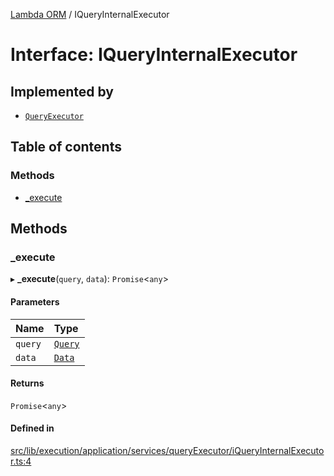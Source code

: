 [Lambda ORM](../README.md) / IQueryInternalExecutor

# Interface: IQueryInternalExecutor

## Implemented by

- [`QueryExecutor`](../classes/QueryExecutor.md)

## Table of contents

### Methods

- [\_execute](IQueryInternalExecutor.md#_execute)

## Methods

### \_execute

▸ **_execute**(`query`, `data`): `Promise`\<`any`\>

#### Parameters

| Name | Type |
| :------ | :------ |
| `query` | [`Query`](../classes/Query.md) |
| `data` | [`Data`](../classes/Data.md) |

#### Returns

`Promise`\<`any`\>

#### Defined in

[src/lib/execution/application/services/queryExecutor/iQueryInternalExecutor.ts:4](https://github.com/FlavioLionelRita/lambdaorm/blob/890273ad/src/lib/execution/application/services/queryExecutor/iQueryInternalExecutor.ts#L4)
